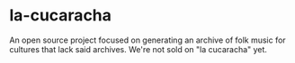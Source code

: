 # la-cucaracha
An open source project focused on generating an archive of folk music for cultures that lack said archives.
We're not sold on "la cucaracha" yet.
